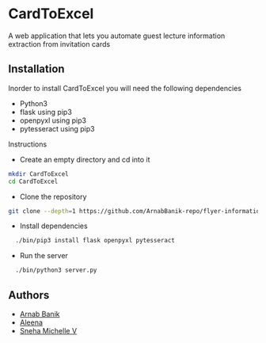# CardToExcel

A web application that lets you automate guest lecture information extraction from invitation cards

## Installation

Inorder to install CardToExcel you will need the following dependencies
* Python3
* flask using pip3
* openpyxl using pip3
* pytesseract using pip3

Instructions

* Create an empty directory and cd into it
```bash
mkdir CardToExcel 
cd CardToExcel
```
* Clone the repository
```bash
git clone --depth=1 https://github.com/ArnabBanik-repo/flyer-information-extractor/ .
```
* Install dependencies
```bash
  ./bin/pip3 install flask openpyxl pytesseract
```
* Run the server
```bash
  ./bin/python3 server.py
```

## Authors
- [Arnab Banik](https://www.github.com/ArnabBanik-repo)
- [Aleena](https://www.github.com/a-leena)
- [Sneha Michelle V](https://www.github.com/Namslay26)
